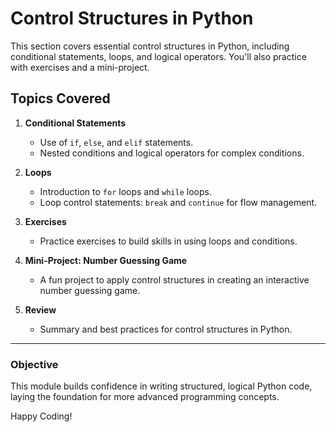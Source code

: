 # Control Structures in Python

This section covers essential control structures in Python, including conditional statements, loops, and logical operators. You'll also practice with exercises and a mini-project.

## Topics Covered

1. **Conditional Statements**
   - Use of `if`, `else`, and `elif` statements.
   - Nested conditions and logical operators for complex conditions.

2. **Loops**
   - Introduction to `for` loops and `while` loops.
   - Loop control statements: `break` and `continue` for flow management.

3. **Exercises**
   - Practice exercises to build skills in using loops and conditions.

4. **Mini-Project: Number Guessing Game**
   - A fun project to apply control structures in creating an interactive number guessing game.

5. **Review**
   - Summary and best practices for control structures in Python.

---

### Objective

This module builds confidence in writing structured, logical Python code, laying the foundation for more advanced programming concepts.

Happy Coding!

